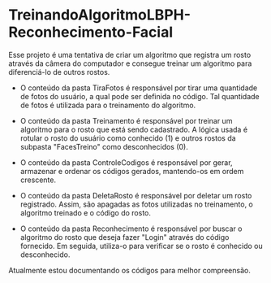 # TreinandoAlgoritmoLBPH-Reconhecimento-Facial
Esse projeto é uma tentativa de criar um algoritmo que registra um rosto através da câmera do computador e consegue treinar um algoritmo para diferenciá-lo de outros rostos.

- O conteúdo da pasta TiraFotos é responsável por tirar uma quantidade de fotos do usuário, a qual pode ser definida no código. Tal quantidade de fotos é utilizada para o treinamento do algoritmo.

- O conteúdo da pasta Treinamento é responsável por treinar um algoritmo para o rosto que está sendo cadastrado. A lógica usada é rotular o rosto do usuário como conhecido (1) e outros rostos da subpasta "FacesTreino" como desconhecidos (0).

- O conteúdo da pasta ControleCodigos é responsável por gerar, armazenar e ordenar os códigos gerados, mantendo-os em ordem crescente.

- O conteúdo da pasta DeletaRosto é responsável por deletar um rosto registrado. Assim, são apagadas as fotos utilizadas no treinamento, o algoritmo treinado e o código do rosto.

- O conteúdo da pasta Reconhecimento é responsável por buscar o algoritmo do rosto que deseja fazer "Login" através do código fornecido. Em seguida, utiliza-o para verificar se o rosto é conhecido ou desconhecido.


Atualmente estou documentando os códigos para melhor compreensão.